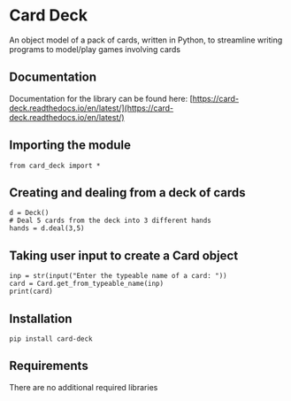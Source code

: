 Card Deck
=========

An object model of a pack of cards, written in Python, to streamline writing programs to model/play games involving cards


Documentation
-------------

Documentation for the library can be found here: [https://card-deck.readthedocs.io/en/latest/](https://card-deck.readthedocs.io/en/latest/)

Importing the module
--------------------

``` {python}
from card_deck import *
```

Creating and dealing from a deck of cards
-----------------------------------------

``` {python}
d = Deck()
# Deal 5 cards from the deck into 3 different hands
hands = d.deal(3,5)
```

Taking user input to create a Card object
-----------------------------------------

``` {python}
inp = str(input("Enter the typeable name of a card: "))
card = Card.get_from_typeable_name(inp)
print(card)
```

Installation
------------

``` {python}
pip install card-deck
```

Requirements
------------

There are no additional required libraries
